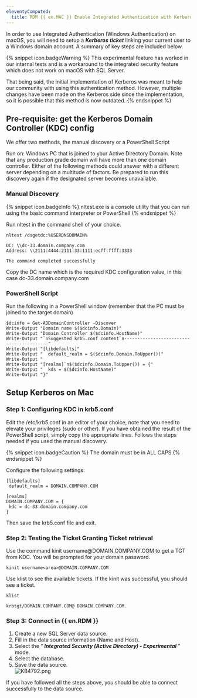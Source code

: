 ```yaml
---
eleventyComputed:
  title: RDM {{ en.MAC }} Enable Integrated Authentication with Kerberos
---
```

In order to use Integrated Authentication (Windows Authentication) on macOS, you will need to setup a ***Kerberos*** &#32; ***ticket*** linking your current user to a Windows domain account. A summary of key steps are included below.  

{% snippet icon.badgeWarning %}
This experimental feature has worked in our internal tests and is a workaround to the integrated security feature which does not work on macOS with SQL Server.  

That being said, the initial implementation of Kerberos was meant to help our community with using this authentication method. However, multiple changes have been made on the Kerberos side since the implementation, so it is possible that this method is now outdated.
{% endsnippet %}  

## Pre-requisite: get the Kerberos Domain Controller (KDC) config

We offer two methods, the manual discovery or a PowerShell Script  

Run on: Windows PC that is joined to your Active Directory Domain. Note that any production grade domain will have more than one domain controller. Either of the following methods could answer with a different server depending on a multitude of factors. Be prepared to run this discovery again if the designated server becomes unavailable.  

### Manual Discovery  

{% snippet icon.badgeInfo %}
nltest.exe is a console utility that you can run using the basic command interpreter or PowerShell
{% endsnippet %}  

Run nltest in the command shell of your choice.  

```
nltest /dsgetdc:%USERDNSDOMAIN%  

DC: \\dc-33.domain.company.com  
Address: \\2111:4444:2111:33:1111:ecff:ffff:3333  

The command completed successfully  
```
Copy the DC name which is the required KDC configuration value, in this case dc-33<area>.domain.company.com  

### PowerShell Script 

Run the following in a PowerShell window (remember that the PC must be joined to the target domain)  

```
$dcinfo = Get-ADDomainController -Discover
Write-Output "Domain name $($dcinfo.Domain)"
Write-Output "Domain Controller $($dcinfo.HostName)"
Write-Output "`nSuggested krb5.conf content`n-----------------------------------------"
Write-Output "[libdefaults]"
Write-Output "  default_realm = $($dcinfo.Domain.ToUpper())"
Write-Output "
Write-Output "[realms]`n$($dcinfo.Domain.ToUpper()) = {"
Write-Output "  kds = $($dcinfo.HostName)"
Write-Output "}"
```
## Setup Kerberos on Mac

### Step 1: Configuring KDC in krb5.conf

Edit the /etc/krb5.conf in an editor of your choice, note that you need to elevate your privileges (sudo or other). If you have obtained the result of the PowerShell script, simply copy the appropriate lines.  Follows the steps needed if you used the manual discovery.  

{% snippet icon.badgeCaution %}
The domain must be in ALL CAPS
{% endsnippet %}  

Configure the following settings:  

```
[libdefaults]  
 default_realm = DOMAIN.COMPANY.COM  

[realms]  
DOMAIN.COMPANY.COM = {  
 kdc = dc-33.domain.company.com  
}  
```
Then save the krb5.conf file and exit.  

### Step 2: Testing the Ticket Granting Ticket retrieval

Use the command kinit username<area>@DOMAIN.COMPANY.COM to get a TGT from KDC. You will be prompted for your domain password.  

`kinit username<area>@DOMAIN.COMPANY.COM`  

Use klist to see the available tickets. If the kinit was successful, you should see a ticket.  

```
klist  

krbtgt/DOMAIN.COMPANY.COM@ DOMAIN.COMPANY.COM.  
```
### Step 3: Connect in {{ en.RDM }}

1. Create a new SQL Server data source.
1. Fill in the data source information (Name and Host).
1. Select the “ ***Integrated Security (Active Directory) - Experimental*** ” mode.
1. Select the database.
1. Save the data source.  
![KB4792.png](/img/en/kb/KB4792.png)  

If you have followed all the steps above, you should be able to connect successfully to the data source.
